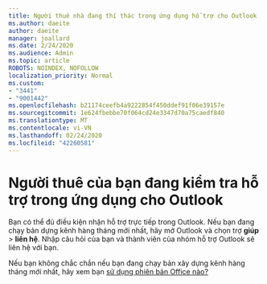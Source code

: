 ```yaml
---
title: Người thuê nhà đang thí thác trong ứng dụng hỗ trợ cho Outlook
ms.author: daeite
author: daeite
manager: joallard
ms.date: 2/24/2020
ms.audience: Admin
ms.topic: article
ROBOTS: NOINDEX, NOFOLLOW
localization_priority: Normal
ms.custom:
- "3441"
- "9001442"
ms.openlocfilehash: b21174ceefb4a9222854f450ddef91f06e39157e
ms.sourcegitcommit: 1e624fbebbe70f064cd24e3347d70a75caedf840
ms.translationtype: MT
ms.contentlocale: vi-VN
ms.lasthandoff: 02/24/2020
ms.locfileid: "42260581"
---
```

# <a name="your-tenant-is-piloting-in-app-support-for-outlook"></a>Người thuê của bạn đang kiểm tra hỗ trợ trong ứng dụng cho Outlook

Bạn có thể đủ điều kiện nhận hỗ trợ trực tiếp trong Outlook. Nếu bạn đang chạy bản dựng kênh hàng tháng mới nhất, hãy mở Outlook và chọn trợ **giúp** > **liên hệ**. Nhập câu hỏi của bạn và thành viên của nhóm hỗ trợ Outlook sẽ liên hệ với bạn.

Nếu bạn không chắc chắn nếu bạn đang chạy bản xây dựng kênh hàng tháng mới nhất, hãy xem bạn [sử dụng phiên bản Office nào?](https://support.office.com/article/932788B8-A3CE-44BF-BB09-E334518B8B19)
